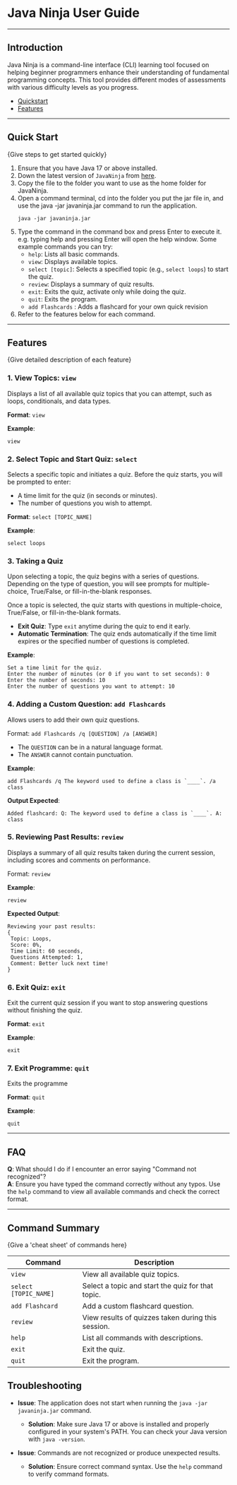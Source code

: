 # Java Ninja User Guide

---

## Introduction

Java Ninja is a command-line interface (CLI) learning tool focused on helping beginner programmers enhance their understanding of fundamental programming concepts. This tool provides different modes of assessments with various difficulty levels as you progress.

- [Quickstart](#QuickStart)
- [Features](#Features)

---

## Quick Start

{Give steps to get started quickly}

1. Ensure that you have Java 17 or above installed.
2. Down the latest version of `JavaNinja` from [here](http://link.to/duke).
3. Copy the file to the folder you want to use as the home folder for JavaNinja.
4. Open a command terminal, cd into the folder you put the jar file in, and use the java -jar javaninja.jar command to run the application.
   ```shell
   java -jar javaninja.jar
   ```
5. Type the command in the command box and press Enter to execute it. e.g. typing help and pressing Enter will open the help window.
   Some example commands you can try:
   - `help`: Lists all basic commands.
   - `view`: Displays available topics.
   - `select [topic]`: Selects a specified topic (e.g., `select loops`) to start the quiz.
   - `review`: Displays a summary of quiz results.
   - `exit`: Exits the quiz, activate only while doing the quiz.
   - `quit`: Exits the program.
   - `add Flashcards` : Adds a flashcard for your own quick revision
6. Refer to the features below for each command.

---

## Features 

{Give detailed description of each feature}
### 1. View Topics: `view`
Displays a list of all available quiz topics that you can attempt, such as loops, conditionals, and data types.

**Format**: `view`

**Example**:
   ```shell
   view
   ```

### 2. Select Topic and Start Quiz: `select`
Selects a specific topic and initiates a quiz. Before the quiz starts, you will be prompted to enter:
- A time limit for the quiz (in seconds or minutes).
- The number of questions you wish to attempt.

**Format**: `select [TOPIC_NAME]`

**Example**: 
   ```shell
   select loops
   ```

### 3. Taking a Quiz
Upon selecting a topic, the quiz begins with a series of questions. Depending on the type of question, you will see prompts for multiple-choice, True/False, or fill-in-the-blank responses.

Once a topic is selected, the quiz starts with questions in multiple-choice, True/False, or fill-in-the-blank formats.

* **Exit Quiz**: Type `exit` anytime during the quiz to end it early.
* **Automatic Termination**: The quiz ends automatically if the time limit expires or the specified number of questions is completed.

**Example**:
   ```shell
   Set a time limit for the quiz.
   Enter the number of minutes (or 0 if you want to set seconds): 0
   Enter the number of seconds: 10
   Enter the number of questions you want to attempt: 10
   ```

### 4. Adding a Custom Question: `add Flashcards`
Allows users to add their own quiz questions.

Format: `add Flashcards /q [QUESTION] /a [ANSWER]`

* The `QUESTION` can be in a natural language format.
* The `ANSWER` cannot contain punctuation.  

**Example**:
```shell
add Flashcards /q The keyword used to define a class is `____`. /a class
```

**Output Expected**:
```shell
Added flashcard: Q: The keyword used to define a class is `____`. A: class
```

### 5. Reviewing Past Results: `review`
Displays a summary of all quiz results taken during the current session, including scores and comments on performance.

Format: `review`

**Example**:
```shell
review
```

**Expected Output**:
```shell
Reviewing your past results:
{
 Topic: Loops,
 Score: 0%,
 Time Limit: 60 seconds,
 Questions Attempted: 1,
 Comment: Better luck next time!
}
```


### 6. Exit Quiz: `exit`
Exit the current quiz session if you want to stop answering questions without finishing the quiz.

**Format**: `exit`

**Example**:
```shell
exit
```

### 7. Exit Programme: `quit`
Exits the programme

**Format**: `quit`

**Example**:
```shell
quit
```
---

## FAQ

**Q**: What should I do if I encounter an error saying "Command not recognized"?  
**A**: Ensure you have typed the command correctly without any typos. Use the `help` command to view all available commands and check the correct format.

---

## Command Summary

{Give a 'cheat sheet' of commands here}

| Command               | Description                                        |
|-----------------------|----------------------------------------------------|
| `view`                | View all available quiz topics.                    |
| `select [TOPIC_NAME]` | Select a topic and start the quiz for that topic.  |
| `add Flashcard`       | Add a custom flashcard question.                   |
| `review`              | View results of quizzes taken during this session. |
| `help`                | List all commands with descriptions.               |
| `exit`                | Exit the quiz.                                     |
| `quit`                | Exit the program.                                  |


## Troubleshooting

- **Issue**: The application does not start when running the `java -jar javaninja.jar` command.
  - **Solution**: Make sure Java 17 or above is installed and properly configured in your system's PATH. You can check your Java version with `java -version`.

- **Issue**: Commands are not recognized or produce unexpected results.
  - **Solution**: Ensure correct command syntax. Use the `help` command to verify command formats.
